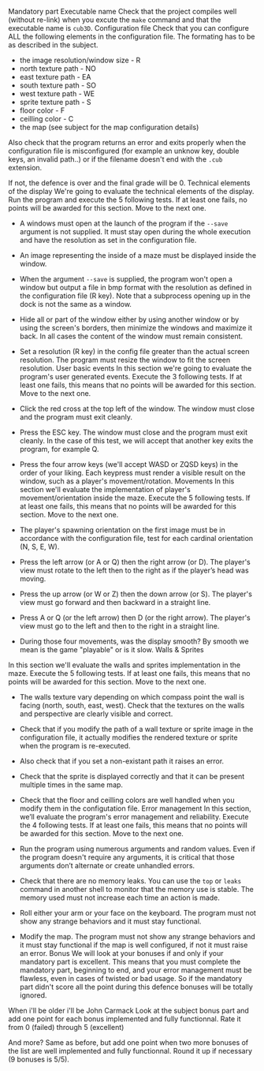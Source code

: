 Mandatory part
Executable name
Check that the project compiles well (without re-link) when you excute the `make`
command and that the executable name is `cub3D`.
Configuration file
Check that you can configure ALL the following elements in the configuration file.
The formating has to be as described in the subject.

- the image resolution/window size - R
- north texture path - NO
- east texture path - EA
- south texture path - SO
- west texture path - WE
- sprite texture path - S
- floor color - F
- ceilling color - C
- the map (see subject for the map configuration details)

Also check that the program returns an error and exits properly when
the configuration file is misconfigured (for example an unknow key, double keys,
an invalid path..) or if the filename doesn't end with the `.cub` extension.

If not, the defence is over and the final grade will be 0.
Technical elements of the display
We're going to evaluate the technical elements of the display. Run the
program and execute the 5 following tests. If at least one
fails, no points will be awarded for this section. Move to the next one.

- A windows must open at the launch of the program if the `--save` argument is not supplied.
It must stay open during the whole execution and have the resolution as set in the configuration file.

- An image representing the inside of a maze must be displayed inside the window.

- When the argument `--save` is supplied, the program won't open a window but output a file in bmp format
with the resolution as defined in the configuration file (R key).
Note that a subprocess opening up in the dock is not the same as a window.

- Hide all or part of the window either by using another window
or by using the screen's borders, then minimize the windows
and maximize it back. In all cases the content of the window
must remain consistent.

- Set a resolution (R key) in the config file greater than the actual screen resolution.
The program must resize the window to fit the screen resolution.
User basic events
In this section we're going to evaluate the program's user
generated events. Execute the 3 following tests. If at least one
fails, this means that no points will be awarded for this section.
Move to the next one.

- Click the red cross at the top left of the window. The
window must close and the program must exit cleanly.

- Press the ESC key. The window must close and the program
must exit cleanly. In the case of this test, we will accept
that another key exits the program, for example Q.

- Press the four arrow keys (we'll accept WASD or ZQSD keys)
in the order of your liking. Each keypress must render a
visible result on the window, such as a player's movement/rotation.
Movements
In this section we'll evaluate the implementation of player's movement/orientation inside the maze.
Execute the 5 following tests. If at least one fails, this means that no points will be awarded for this section.
Move to the next one.

- The player's spawning orientation on the first image must be in accordance
with the configuration file, test for each cardinal orientation (N, S, E, W).

- Press the left arrow (or A or Q) then the right arrow
(or D). The player's view must rotate to the left
then to the right as if the player’s head was moving.

- Press the up arrow (or W or Z) then the down arrow (or S).
The player's view must go forward and then backward in a
straight line.

- Press A or Q (or the left arrow) then D (or the right arrow).
The player's view must go to the left and then to the right in a
straight line.

- During those four movements, was the display smooth? By
smooth we mean is the game "playable" or is it slow.
Walls & Sprites

In this section we'll evaluate the walls and sprites implementation in the maze.
Execute the 5 following tests. If at least one
fails, this means that no points will be awarded for this section.
Move to the next one.

- The walls texture vary depending on which compass point the wall is facing
(north, south, east, west).
Check that the textures on the walls and perspective are
clearly visible and correct.

- Check that if you modify the path of a wall texture or sprite image in the configuration file,
it actually modifies the rendered texture or sprite when the program is re-executed.

- Also check that if you set a non-existant path it raises an error.

- Check that the sprite is displayed correctly and that it can be present multiple times in the same map.

- Check that the floor and ceilling colors are well handled when you modify them in the configutation file.
Error management
In this section, we’ll evaluate the program's error management
and reliability. Execute the 4 following tests. If at least one
fails, this means that no points will be awarded for this section.
Move to the next one.

- Run the program using numerous arguments and random values.
Even if the program doesn't require any arguments, it is
critical that those arguments don’t alternate or create
unhandled errors.

- Check that there are no memory leaks. You can use the
`top` or `leaks` command in another shell to monitor that the memory
use is stable. The memory used must not increase each time an
action is made.

- Roll either your arm or your face on the keyboard. The program
must not show any strange behaviors and it must stay functional.

- Modify the map. The program must not show any strange behaviors
and it must stay functional if the map is well configured, if not it must raise an error.
Bonus
We will look at your bonuses if and only if your mandatory part is excellent. This means that you must complete the mandatory part, beginning to end, and your error management must be flawless, even in cases of twisted or bad usage. So if the mandatory part didn't score all the point during this defence bonuses will be totally ignored.

When i'll be older i'll be John Carmack
Look at the subject bonus part and add one point for each bonus
implemented and fully functionnal.
Rate it from 0 (failed) through 5 (excellent)

And more?
Same as before, but add one point when two more bonuses of
the list are well implemented and fully functionnal. Round it
up if necessary (9 bonuses is 5/5).
